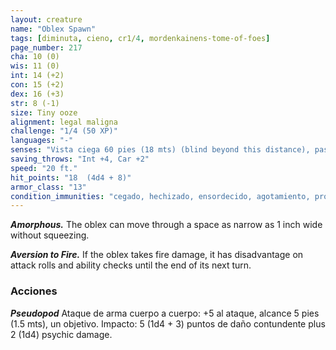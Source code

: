 ```yaml
---
layout: creature
name: "Oblex Spawn"
tags: [diminuta, cieno, cr1/4, mordenkainens-tome-of-foes]
page_number: 217
cha: 10 (0)
wis: 11 (0)
int: 14 (+2)
con: 15 (+2)
dex: 16 (+3)
str: 8 (-1)
size: Tiny ooze
alignment: legal maligna
challenge: "1/4 (50 XP)"
languages: "-"
senses: "Vista ciega 60 pies (18 mts) (blind beyond this distance), passive Perception 12"
saving_throws: "Int +4, Car +2"
speed: "20 ft."
hit_points: "18  (4d4 + 8)"
armor_class: "13"
condition_immunities: "cegado, hechizado, ensordecido, agotamiento, prone"
---
```


***Amorphous.*** The oblex can move through a space as narrow as 1 inch wide without squeezing.

***Aversion to Fire.*** If the oblex takes fire damage, it has disadvantage on attack rolls and ability checks until the end of its next turn.

### Acciones

***Pseudopod*** Ataque de arma cuerpo a cuerpo: +5 al ataque, alcance 5 pies (1.5 mts), un objetivo. Impacto: 5 (1d4 + 3) puntos de daño contundente plus 2 (1d4) psychic damage.